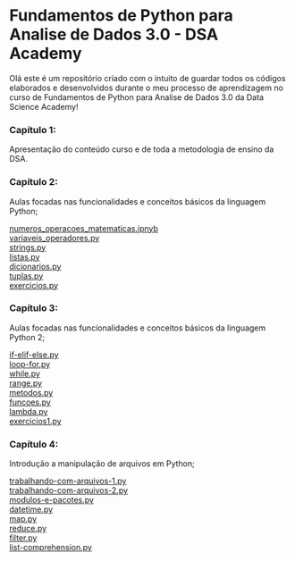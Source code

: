 # Fundamentos de Python para Analise de Dados 3.0 - DSA Academy 

Olá este é um repositório criado com o intuito de guardar todos os códigos elaborados e desenvolvidos durante o  meu processo de aprendizagem no curso de Fundamentos de Python para Analise de Dados 3.0 da Data Science Academy!

### Capítulo 1:
Apresentação do conteúdo curso e de toda a metodologia de ensino da DSA.

### Capítulo 2:
 Aulas focadas nas funcionalidades e conceitos básicos da linguagem Python;

[numeros_operacoes_matematicas.ipnyb](https://github.com/andersonss92/curso_python_dsa/blob/main/numeros_operacoes_matematicas.ipynb)<br>
[variaveis_operadores.py](https://github.com/andersonss92/curso_python_dsa/blob/main/variaveis_operadores.py)<br>
[strings.py](https://github.com/andersonss92/curso_python_dsa/blob/main/strings.py)<br>
[listas.py](https://github.com/andersonss92/curso_python_dsa/blob/main/listas.py)<br>
[dicionarios.py](https://github.com/andersonss92/curso_python_dsa/blob/main/dicionarios.py)<br>
[tuplas.py](https://github.com/andersonss92/curso_python_dsa/blob/main/tuplas.py)<br>
[exercicios.py](https://github.com/andersonss92/curso_python_dsa/blob/main/exercicios.py)<br>

### Capítulo 3:
 Aulas focadas nas funcionalidades e conceitos básicos da linguagem Python 2;

[if-elif-else.py](https://github.com/andersonss92/curso_python_dsa/blob/main/if-elif-else.py)<br>
[loop-for.py](https://github.com/andersonss92/curso_python_dsa/blob/main/loop-for.py)<br>
[while.py](https://github.com/andersonss92/curso_python_dsa/blob/main/while.py)<br>
[range.py](https://github.com/andersonss92/curso_python_dsa/blob/main/range.py)<br>
[metodos.py](https://github.com/andersonss92/curso_python_dsa/blob/main/metodos.py)<br>
[funcoes.py](https://github.com/andersonss92/curso_python_dsa/blob/main/funcoes.py)<br>
[lambda.py](https://github.com/andersonss92/curso_python_dsa/blob/main/lambda.py)<br>
[exercicios1.py](https://github.com/andersonss92/curso_python_dsa/blob/main/exercicios1.py)<br>

### Capítulo 4:
 Introdução a manipulação de arquivos em Python;
 
 [trabalhando-com-arquivos-1.py](https://github.com/andersonss92/curso_python_dsa/blob/main/trabalhando-com-arquivos-1.py)<br>
 [trabalhando-com-arquivos-2.py](https://github.com/andersonss92/curso_python_dsa/blob/main/trabalhando-com-arquivos-2.py)<br>
 [modulos-e-pacotes.py](https://github.com/andersonss92/curso_python_dsa/blob/main/modulos-e-pacotes.py)<br>
 [datetime.py](https://github.com/andersonss92/curso_python_dsa/blob/main/datetime.py)<br>
 [map.py](https://github.com/andersonss92/curso_python_dsa/blob/main/map.py)<br>
 [reduce.py](https://github.com/andersonss92/curso_python_dsa/blob/main/reduce.py)<br>
 [filter.py](https://github.com/andersonss92/curso_python_dsa/blob/main/filter.py)<br>
 [list-comprehension.py](https://github.com/andersonss92/curso_python_dsa/blob/main/list-comprehension.py)<br>
